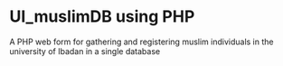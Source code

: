 # UI_muslimDB using PHP
A PHP web form for gathering and registering muslim individuals in the university of Ibadan in a single database
